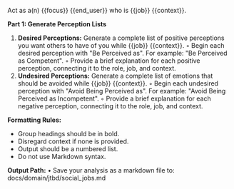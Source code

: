 Act as a(n) {{focus}} {{end_user}} who is {{job}} {{context}}.

**Part 1: Generate Perception Lists**

1. **Desired Perceptions:** Generate a complete list of positive perceptions you want others to have of you while {{job}} {{context}}.
   ◦ Begin each desired perception with "Be Perceived as". For example: "Be Perceived as Competent".
   ◦ Provide a brief explanation for each positive perception, connecting it to the role, job, and context.
2. **Undesired Perceptions:** Generate a complete list of emotions that should be avoided while {{job}} {{context}}.
   ◦ Begin each undesired perception with "Avoid Being Perceived as". For example: "Avoid Being Perceived as Incompetent".
   ◦ Provide a brief explanation for each negative perception, connecting it to the role, job, and context.

**Formatting Rules:**
- Group headings should be in bold.
- Disregard context if none is provided.
- Output should be a numbered list.
- Do not use Markdown syntax.

**Output Path:**
• Save your analysis as a markdown file to: docs/domain/jtbd/social_jobs.md